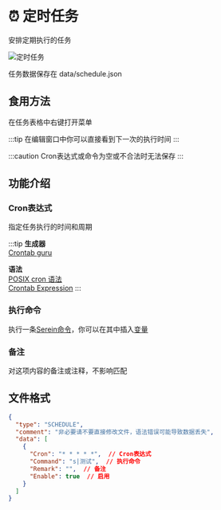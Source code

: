 
# ⏰ 定时任务

安排定期执行的任务

![定时任务](/img/schedule.png)

任务数据保存在 data/schedule.json

## 食用方法

在任务表格中右键打开菜单

:::tip
在编辑窗口中你可以直接看到下一次的执行时间
:::

:::caution
Cron表达式或命令为空或不合法时无法保存
:::

## 功能介绍

### Cron表达式

指定任务执行的时间和周期

:::tip
**生成器**  
[Crontab guru](https://crontab.guru/)  

**语法**  
[POSIX cron 语法](https://pubs.opengroup.org/onlinepubs/9699919799/utilities/crontab.html#tag_20_25_07)  
[Crontab Expression](https://github.com/atifaziz/NCrontab/wiki/Crontab-Expression)
:::

### 执行命令

执行一条[Serein命令](command)，你可以在其中插入[变量](variables)

### 备注

对这项内容的备注或注释，不影响匹配

## 文件格式

```json title='data/schedule.json'
{
  "type": "SCHEDULE",
  "comment": "非必要请不要直接修改文件，语法错误可能导致数据丢失",
  "data": [
    {
      "Cron": "* * * * *",  // Cron表达式
      "Command": "s|测试",  // 执行命令
      "Remark": "",  // 备注
      "Enable": true  // 启用
    }
  ]
}
```
